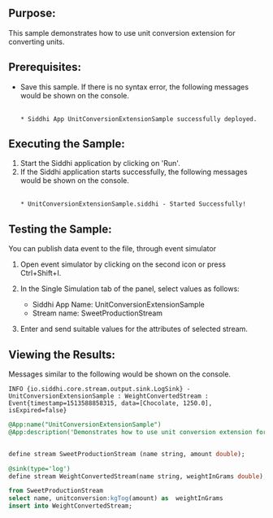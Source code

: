 
## Purpose:
This sample demonstrates how to use unit conversion extension for converting units.

## Prerequisites:
* Save this sample. If there is no syntax error, the following messages would be shown on the console.<br/><br/>

	```
	* Siddhi App UnitConversionExtensionSample successfully deployed.
	```
## Executing the Sample:
1. Start the Siddhi application by clicking on 'Run'.
2. If the Siddhi application starts successfully, the following messages would be shown on the console. <br/><br/>
	```
	* UnitConversionExtensionSample.siddhi - Started Successfully!
	```

## Testing the Sample:
You can publish data event to the file, through event simulator

1. Open event simulator by clicking on the second icon or press Ctrl+Shift+I.
2. In the Single Simulation tab of the panel, select values as follows:
    * Siddhi App Name: UnitConversionExtensionSample
    * Stream name: SweetProductionStream

3. Enter and send suitable values for the attributes of selected stream.

## Viewing the Results:
Messages similar to the following would be shown on the console.
```
INFO {io.siddhi.core.stream.output.sink.LogSink} - UnitConversionExtensionSample : WeightConvertedStream : Event{timestamp=1513588858315, data=[Chocolate, 1250.0], isExpired=false}
```

```sql
@App:name("UnitConversionExtensionSample")
@App:description('Demonstrates how to use unit conversion extension for converting units.')


define stream SweetProductionStream (name string, amount double);

@sink(type='log')
define stream WeightConvertedStream(name string, weightInGrams double);

from SweetProductionStream
select name, unitconversion:kgTog(amount) as  weightInGrams
insert into WeightConvertedStream;
```